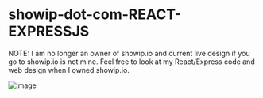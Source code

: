 # showip-dot-com-REACT-EXPRESSJS
NOTE: I am no longer an owner of showip.io and current live design if you go to showip.io is not mine.  Feel free to look at my React/Express code and web design when I owned showip.io.

![image](https://user-images.githubusercontent.com/47803678/170864605-218dbc76-4481-46cd-aa51-e241f62291e4.png)
